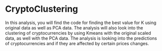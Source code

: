 # CryptoClustering
In this analysis, you will find the code for finding the best value for K using original data as well as PCA data.  The analysis will also look into the clustering of cryptocurrencies by using Kmeans with the original scaled data, as well with the PCA data.  The analysis is looking into the predictions of cryptocurrencies and if they are affected by certain prices changes.
